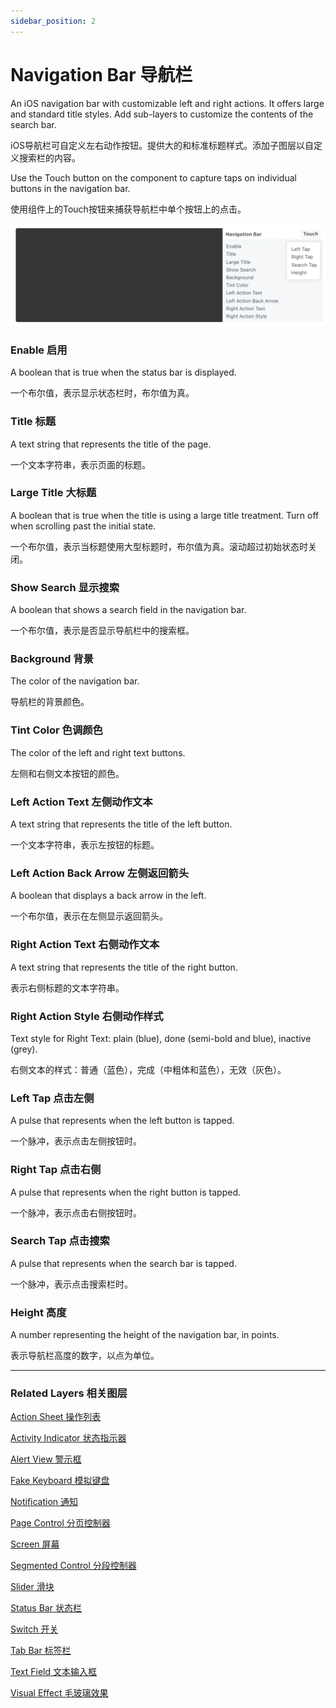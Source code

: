 ```yaml
---
sidebar_position: 2
---
```


# Navigation Bar 导航栏

An iOS navigation bar with customizable left and right actions. It offers large and standard title styles. Add sub-layers to customize the contents of the search bar.

iOS导航栏可自定义左右动作按钮。提供大的和标准标题样式。添加子图层以自定义搜索栏的内容。

Use the Touch button on the component to capture taps on individual buttons in the navigation bar.

使用组件上的Touch按钮来捕获导航栏中单个按钮上的点击。

![Image](./../../../static/img/docs/iOS/navigation-bar.png)

### Enable 启用

A boolean that is true when the status bar is displayed.

一个布尔值，表示显示状态栏时，布尔值为真。

### Title 标题 

A text string that represents the title of the page.

一个文本字符串，表示页面的标题。

### Large Title 大标题

A boolean that is true when the title is using a large title treatment. Turn off when scrolling past the initial state.

一个布尔值，表示当标题使用大型标题时，布尔值为真。滚动超过初始状态时关闭。

### Show Search 显示搜索

A boolean that shows a search field in the navigation bar.

一个布尔值，表示是否显示导航栏中的搜索框。

### Background 背景

The color of the navigation bar.

导航栏的背景颜色。

### Tint Color 色调颜色

The color of the left and right text buttons.

左侧和右侧文本按钮的颜色。

### Left Action Text 左侧动作文本

A text string that represents the title of the left button.

一个文本字符串，表示左按钮的标题。

### Left Action Back Arrow 左侧返回箭头

A boolean that displays a back arrow in the left.

一个布尔值，表示在左侧显示返回箭头。

### Right Action Text 右侧动作文本

A text string that represents the title of the right button.

表示右侧标题的文本字符串。

### Right Action Style 右侧动作样式

Text style for Right Text: plain (blue), done (semi-bold and blue), inactive (grey).

右侧文本的样式：普通（蓝色），完成（中粗体和蓝色），无效（灰色）。

### Left Tap 点击左侧

A pulse that represents when the left button is tapped.

一个脉冲，表示点击左侧按钮时。

### Right Tap 点击右侧

A pulse that represents when the right button is tapped.

一个脉冲，表示点击右侧按钮时。

### Search Tap 点击搜索

A pulse that represents when the search bar is tapped.

一个脉冲，表示点击搜索栏时。

### Height 高度

A number representing the height of the navigation bar, in points.

表示导航栏高度的数字，以点为单位。

------

### Related Layers 相关图层

[Action Sheet 操作列表](./Action%20Sheet.md)

[Activity Indicator 状态指示器](./Activity%20Indicator.md)

[Alert View 警示框](./Alert%20View.md)

[Fake Keyboard 模拟键盘](./Fake%20Keyboard.md)

[Notification 通知](./Notification.md)

[Page Control 分页控制器](./Page%20Control.md)

[Screen 屏幕](./Screen.md)

[Segmented Control 分段控制器](./Segmented%20Control.md)

[Slider 滑块](./Slider.md)

[Status Bar 状态栏](./Status%20bar.md)

[Switch 开关](./Switch.md)

[Tab Bar 标签栏](./Tab%20Bar.md)

[Text Field 文本输入框](./Text%20Field.md)

[Visual Effect 毛玻璃效果](./Visual%20Effect.md)
